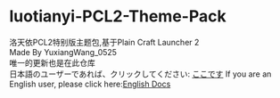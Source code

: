 # luotianyi-PCL2-Theme-Pack
洛天依PCL2特别版主题包,基于Plain Craft Launcher 2  
Made By YuxiangWang_0525  
唯一的更新也是在此仓库  
日本語のユーザーであれば、クリックしてください: [ここです](README_JP.md)
If you are an English user, please click here:[English Docs](net-r-studio.github.io/ltyPCLTPdocsen)
